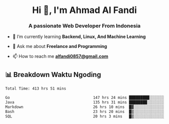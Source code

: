 <h1 align="center">Hi 👋, I'm Ahmad Al Fandi</h1>
<h3 align="center">A passionate Web Developer From Indonesia</h3>

- 🌱 I’m currently learning **Backend, Linux, And Machine Learning**

- 💬 Ask me about **Freelance and Programming**

- 📫 How to reach me **<alfandi0857@gmail.com>**


## 📊 Breakdown Waktu Ngoding

<!--START_SECTION:waka-->

```txt
Total Time: 413 hrs 51 mins

Go                                     147 hrs 24 mins █████████░░░░░░░░░░░░░░░░   35.34 %
Java                                   135 hrs 31 mins ████████░░░░░░░░░░░░░░░░░   32.49 %
Markdown                               26 hrs 10 mins  █▓░░░░░░░░░░░░░░░░░░░░░░░   06.27 %
Bash                                   23 hrs 20 mins  █▒░░░░░░░░░░░░░░░░░░░░░░░   05.60 %
SQL                                    20 hrs 3 mins   █▒░░░░░░░░░░░░░░░░░░░░░░░   04.81 %
```

<!--END_SECTION:waka-->
